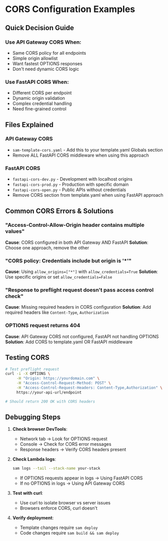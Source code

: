 # CORS Configuration Examples

## Quick Decision Guide

### Use API Gateway CORS When:
- Same CORS policy for all endpoints
- Simple origin allowlist
- Want fastest OPTIONS responses
- Don't need dynamic CORS logic

### Use FastAPI CORS When:  
- Different CORS per endpoint
- Dynamic origin validation
- Complex credential handling
- Need fine-grained control

## Files Explained

### API Gateway CORS
- `sam-template-cors.yaml` - Add this to your template.yaml Globals section
- Remove ALL FastAPI CORS middleware when using this approach

### FastAPI CORS  
- `fastapi-cors-dev.py` - Development with localhost origins
- `fastapi-cors-prod.py` - Production with specific domain
- `fastapi-cors-open.py` - Public APIs without credentials
- Remove CORS section from template.yaml when using FastAPI approach

## Common CORS Errors & Solutions

### "Access-Control-Allow-Origin header contains multiple values"
**Cause**: CORS configured in both API Gateway AND FastAPI
**Solution**: Choose one approach, remove the other

### "CORS policy: Credentials include but origin is '*'"
**Cause**: Using `allow_origins=["*"]` with `allow_credentials=True`
**Solution**: Use specific origins or set `allow_credentials=False`

### "Response to preflight request doesn't pass access control check"
**Cause**: Missing required headers in CORS configuration
**Solution**: Add required headers like `Content-Type`, `Authorization`

### OPTIONS request returns 404
**Cause**: API Gateway CORS not configured, FastAPI not handling OPTIONS
**Solution**: Add CORS to template.yaml OR FastAPI middleware

## Testing CORS

```bash
# Test preflight request
curl -i -X OPTIONS \
     -H "Origin: https://yourdomain.com" \
     -H "Access-Control-Request-Method: POST" \
     -H "Access-Control-Request-Headers: Content-Type,Authorization" \
     https://your-api-url/endpoint

# Should return 200 OK with CORS headers
```

## Debugging Steps

1. **Check browser DevTools**:
   - Network tab → Look for OPTIONS request
   - Console → Check for CORS error messages
   - Response headers → Verify CORS headers present

2. **Check Lambda logs**:
   ```bash
   sam logs --tail --stack-name your-stack
   ```
   - If OPTIONS requests appear in logs → Using FastAPI CORS
   - If no OPTIONS in logs → Using API Gateway CORS

3. **Test with curl**:
   - Use curl to isolate browser vs server issues
   - Browsers enforce CORS, curl doesn't

4. **Verify deployment**:
   - Template changes require `sam deploy`
   - Code changes require `sam build && sam deploy`